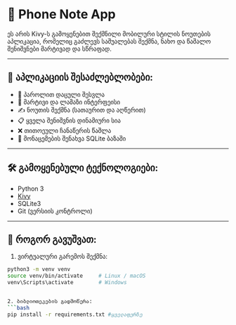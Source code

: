 # 📓 Phone Note App

ეს არის Kivy-ს გამოყენებით შექმნილი მობილური სტილის ნოუთების აპლიკაცია, რომელიც გაძლევს საშუალებას შექმნა, ნახო და წაშალო შენიშვნები მარტივად და სწრაფად.

---

## 📱 აპლიკაციის შესაძლებლობები:

- 🔐 პაროლით დაცული შესვლა
- 🧠 მარტივი და ლამაზი ინტერფეისი
- ✍️ ნოუთის შექმნა (სათაურით და აღწერით)
- 📋 ყველა შენიშვნის დინამიური სია
- ❌ თითოეული ჩანაწერის წაშლა
- 🧼 მონაცემების შენახვა SQLite ბაზაში

---

## 🛠 გამოყენებული ტექნოლოგიები:

- Python 3
- [Kivy](https://kivy.org/)
- SQLite3
- Git (ვერსიის კონტროლი)

---

## 🚀 როგორ გავუშვათ:

1. ვირტუალური გარემოს შექმნა:
```bash
python3 -m venv venv
source venv/bin/activate     # Linux / macOS
venv\Scripts\activate        # Windows


2. ბიბლიოთეკების გადმოწერა:
```bash
pip install -r requirements.txt #ყველაფერზე

